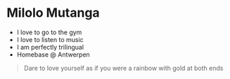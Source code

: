 # Milolo Mutanga

- I love to go to the gym
- I love to listen to music 
- I am perfectly trilingual
- Homebase @ Antwerpen 

> Dare to love yourself as if you were a rainbow with gold at both ends
